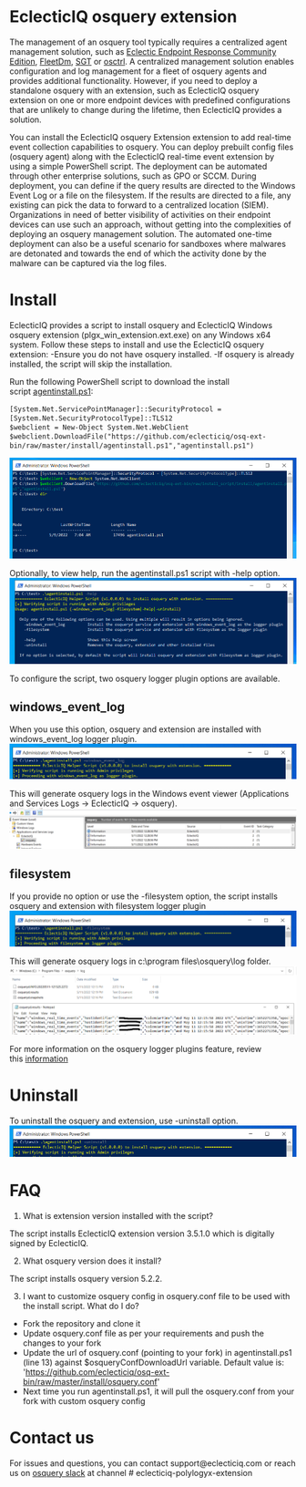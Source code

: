 ﻿# EclecticIQ osquery extension

The management of an osquery tool typically requires a centralized agent management solution, such as [Eclectic Endpoint Response Community Edition](https://github.com/eclecticiq/eiq-er-ce),
[FleetDm](https://github.com/fleetdm/fleet), [SGT](https://github.com/OktaSecurityLabs/sgt) or [osctrl](https://osctrl.net/). A centralized management solution enables configuration and log management for a fleet of osquery agents and provides additional functionality. 
However, if you need to deploy a standalone osquery with an extension, such as EclecticIQ osquery extension on one or more endpoint devices with 
predefined configurations that are unlikely to change during the lifetime, then EclecticIQ provides a solution. 

You can install the EclecticIQ osquery Extension extension to add real-time event collection capabilities to osquery. 
You can deploy prebuilt config files (osquery agent) along with the EclecticIQ real-time event extension by using a simple PowerShell script. 
The deployment can be automated through other enterprise solutions, such as GPO or SCCM. During deployment, you can define if the query results are directed
to the Windows Event Log or a file on the filesystem. If the results are directed to a file, any existing can pick the data to forward to a centralized location (SIEM). 
Organizations in need of better visibility of activities on their endpoint devices can use such an approach, without getting into the complexities of deploying
an osquery management solution. The automated one-time deployment can also be a useful scenario for sandboxes where malwares are detonated and 
towards the end of which the activity done by the malware can be captured via the log files.

# Install

EclecticIQ provides a script to install osquery and EclecticIQ Windows osquery extension (plgx_win_extension.ext.exe) on any Windows x64 system. 
Follow these steps to install and use the EclecticIQ osquery extension:
-Ensure you do not have osquery installed. 
-If osquery is already installed, the script will skip the installation. 

Run the following PowerShell script to download the install script [agentinstall.ps1](https://github.com/eclecticiq/osq-ext-bin/raw/master/install/agentinstall.ps1):
~~~~~~~~~~~~~~~~~~~~~~~~~~~~~~~~~~~~~~~~~~~~~~~~~~~~~~~~~~~~~~~~~~~~~~~~~~~~~~~~
[System.Net.ServicePointManager]::SecurityProtocol = [System.Net.SecurityProtocolType]::TLS12
$webclient = New-Object System.Net.WebClient
$webclient.DownloadFile("https://github.com/eclecticiq/osq-ext-bin/raw/master/install/agentinstall.ps1","agentinstall.ps1")
~~~~~~~~~~~~~~~~~~~~~~~~~~~~~~~~~~~~~~~~~~~~~~~~~~~~~~~~~~~~~~~~~~~~~~~~~~~~~~~~
![Script_download](Images/script_download.png)

Optionally, to view help, run the agentinstall.ps1 script with -help option.   
![Script_help](Images/script_help.PNG)

To configure the script, two osquery logger plugin options are available.

## windows_event_log

When you use this option, osquery and extension are installed with windows_event_log logger plugin.
![evtlog_logger_selected](Images/evtlog_logger_selected.PNG)

This will generate osquery logs in the Windows event viewer (Applications and Services Logs -> EclecticIQ -> osquery).
![evtlog_logger_view](Images/evtlog_logger_view.png)

## filesystem 

If you provide no option or use the -filesystem option, the script installs osquery and extension with filesystem logger plugin
![fs_logger_selected](Images/fs_logger_selected.PNG)

This will generate osquery logs in c:\program files\osquery\log folder.
![fs_logger_view](Images/fs_logger_view.png)

For more information on the osquery logger plugins feature, review this [information](https://osquery.readthedocs.io/en/stable/deployment/logging/)

# Uninstall 

To uninstall the osquery and extension, use -uninstall option.
![uninstall](Images/uninstall.PNG)

# FAQ

1.  What is extension version installed with the script?

The script installs EclecticIQ extension version 3.5.1.0 which is digitally signed by EclecticIQ.

2.  What osquery version does it install?

The script installs osquery version 5.2.2.

3. I want to customize osquery config in osquery.conf file to be used with the install script. What do I do?

- Fork the repository and clone it
- Update osquery.conf file as per your requirements and push the changes to your fork
- Update the url of osquery.conf (pointing to your fork) in agentinstall.ps1 (line 13) against $osqueryConfDownloadUrl variable. Default value is: 'https://github.com/eclecticiq/osq-ext-bin/raw/master/install/osquery.conf' 
- Next time you run agentinstall.ps1, it will pull the osquery.conf from your fork with custom osquery config

# Contact us

For issues and questions, you can contact support\@eclecticiq.com or reach us on [osquery
slack](https://osquery.slack.com/) at channel \# eclecticiq-polylogyx-extension
